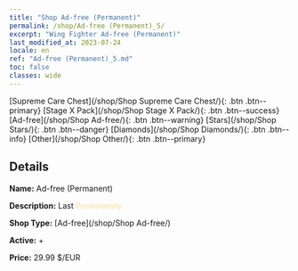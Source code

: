 ```yaml
---
title: "Shop Ad-free (Permanent)"
permalink: /shop/Ad-free (Permanent)_5/
excerpt: "Wing Fighter Ad-free (Permanent)"
last_modified_at: 2023-07-24
locale: en
ref: "Ad-free (Permanent)_5.md"
toc: false
classes: wide
---
```



  [Supreme Care Chest](/shop/Shop Supreme Care Chest/){: .btn .btn--primary}   [Stage X Pack](/shop/Shop Stage X Pack/){: .btn .btn--success}   [Ad-free](/shop/Shop Ad-free/){: .btn .btn--warning}   [Stars](/shop/Shop Stars/){: .btn .btn--danger}   [Diamonds](/shop/Shop Diamonds/){: .btn .btn--info}   [Other](/shop/Shop Other/){: .btn .btn--primary} 

## Details

 **Name:** Ad-free (Permanent) 

 **Description:** Last <span style="color: #FEDC98">Permanently</span><br/><span style="color: #ffffff;"></span>

 **Shop Type:** [Ad-free](/shop/Shop Ad-free/)

 **Active:** + 

 **Price:** 29.99 $/EUR 


